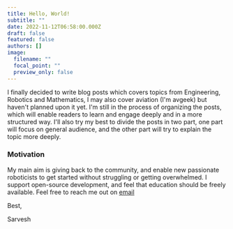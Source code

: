 ```yaml
---
title: Hello, World!
subtitle: ""
date: 2022-11-12T06:58:00.000Z
draft: false
featured: false
authors: []
image:
  filename: ""
  focal_point: ""
  preview_only: false
---
```

I finally decided to write blog posts which covers topics from Engineering, Robotics and Mathematics,  I may also cover aviation (I'm avgeek) but haven't planned upon it yet. I'm still in the process of organizing the posts, which will enable readers to learn and engage deeply and in a more structured way. I'll also try my best to divide the posts in two part, one part will focus on general audience, and the other part will try to explain the topic more deeply.

### **Motivation**

My main aim is giving back to the community, and enable new passionate roboticists to get started without struggling or getting overwhelmed. I support open-source development, and feel that education should be freely available. Feel free to reach me out on [email](mailto:prajapati.s@northeastern.edu)

B﻿est,

S﻿arvesh